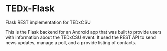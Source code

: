# TEDx-Flask
Flask REST implementation for TEDxCSU

This is the Flask backend for an Android app that was built to provide users with information about the TEDxCSU event. 
It used the REST API to send news updates, manage a poll, and a provide listing of contacts.
